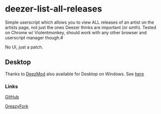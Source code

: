 # deezer-list-all-releases
Simple userscript which allows you to view ALL releases of an artist on the artists page, not just the ones Deezer thinks are important (or smth). Tested on Chrome w/ Violentmonkey, should work with any other browser and userscript manager though.#

No UI, just a patch.

## Desktop
Thanks to [DeezMod](https://github.com/bertigert/DeezMod/) also available for Desktop on Windows. See [here](https://github.com/bertigert/DeezMod/blob/main/plugins/display_all_songs.js)

### Links
[GitHub](https://github.com/bertigert/deezer-list-all-releases)

[GreazyFork](https://greasyfork.org/en/scripts/512988-deezer-list-all-releases)
